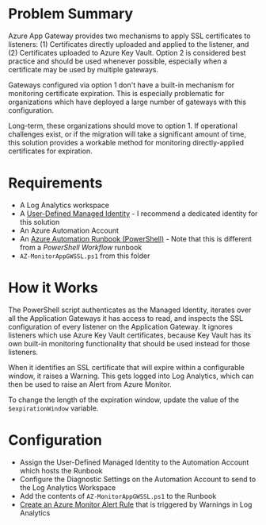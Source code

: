 # Problem Summary

Azure App Gateway provides two mechanisms to apply SSL certificates to listeners: (1) Certificates directly uploaded and applied to the listener, and (2) Certificates uploaded to Azure Key Vault. Option 2 is considered best practice and should be used whenever possible, especially when a certificate may be used by multiple gateways.

Gateways configured via option 1 don't have a built-in mechanism for monitoring certificate expiration. This is especially problematic for organizations which have deployed a large number of gateways with this configuration.

Long-term, these organizations should move to option 1. If operational challenges exist, or if the migration will take a significant amount of time, this solution provides a workable method for monitoring directly-applied certificates for expiration.

# Requirements

* A Log Analytics workspace
* A [User-Defined Managed Identity](https://learn.microsoft.com/en-us/azure/active-directory/managed-identities-azure-resources/how-manage-user-assigned-managed-identities) - I recommend a dedicated identity for this solution
* An Azure Automation Account
* An [Azure Automation Runbook (PowerShell)](https://learn.microsoft.com/en-us/azure/automation/automation-runbook-types?tabs=lps51%2Cpy27#powershell-runbooks) - Note that this is different from a _PowerShell Workflow_ runbook
* `AZ-MonitorAppGWSSL.ps1` from this folder

# How it Works

The PowerShell script authenticates as the Managed Identity, iterates over all the Application Gateways it has access to read, and inspects the SSL configuration of every listener on the Application Gateway. It ignores listeners which use Azure Key Vault certificates, because Key Vault has its own built-in monitoring functionality that should be used instead for those listeners.

When it identifies an SSL certificate that will expire within a configurable window, it raises a Warning. This gets logged into Log Analytics, which can then be used to raise an Alert from Azure Monitor.

To change the length of the expiration window, update the value of the `$expirationWindow` variable.

# Configuration

* Assign the User-Defined Managed Identity to the Automation Account which hosts the Runbook
* Configure the Diagnostic Settings on the Automation Account to send to the Log Analytics Workspace
* Add the contents of `AZ-MonitorAppGWSSL.ps1` to the Runbook
* [Create an Azure Monitor Alert Rule](https://learn.microsoft.com/en-us/azure/azure-monitor/alerts/alerts-create-new-alert-rule?tabs=metric) that is triggered by Warnings in Log Analytics
